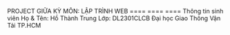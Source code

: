 PROJECT GIỮA KỲ
MÔN: LẬP TRÌNH WEB 
==== ==== ====
Thông tin sinh viên
Họ & Tên: Hồ Thành Trung
Lớp: DL2301CLCB
Đại học Giao Thông Vận Tải TP.HCM
